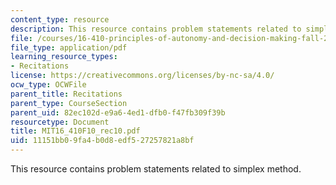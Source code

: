 ```yaml
---
content_type: resource
description: This resource contains problem statements related to simplex method.
file: /courses/16-410-principles-of-autonomy-and-decision-making-fall-2010/11151bb09fa4b0d8edf527257821a8bf_MIT16_410F10_rec10.pdf
file_type: application/pdf
learning_resource_types:
- Recitations
license: https://creativecommons.org/licenses/by-nc-sa/4.0/
ocw_type: OCWFile
parent_title: Recitations
parent_type: CourseSection
parent_uid: 82ec102d-e9a6-4ed1-dfb0-f47fb309f39b
resourcetype: Document
title: MIT16_410F10_rec10.pdf
uid: 11151bb0-9fa4-b0d8-edf5-27257821a8bf
---
```

This resource contains problem statements related to simplex method.